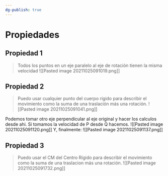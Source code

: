```yaml
---
dg-publish: true
---
```

# Propiedades

## Propiedad 1 
> Todos los puntos en un eje paralelo al eje de rotación tienen la misma velocidad
![[Pasted image 20211025091019.png]]
## Propiedad 2

> Puedo usar cualquier punto del cuerpo rígido para describir el movimiento como la suma de una traslación más una rotación.
> ![[Pasted image 20211025091041.png]]


Podemos tomar otro eje perpendicular al eje original y hacer los calculos desde ahi. Si tomamos la velocidad de P desde Q hacemos.
![[Pasted image 20211025091120.png]]
Y, finalmente: ![[Pasted image 20211025091137.png]]


## Propiedad 3 
> Puedo usar el CM del Centro Rígido para describir el movimiento como la suma de una traslacion más una rotación.
> ![[Pasted image 20211025091732.png]]